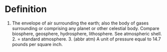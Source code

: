 # Definition

1.  The envelope of air surrounding the earth; also the body of gases
    surrounding or comprising any planet or other celestial body.
    Compare biosphere, geosphere, hydrosphere, lithosphere. See
    atmospheric shell. 2. = standard atmosphere. 3. (abbr atm) A unit of
    pressure equal to 14.7 pounds per square inch.
